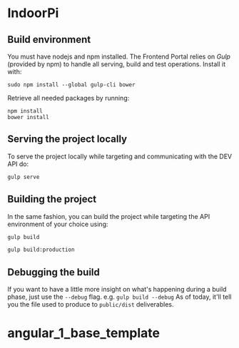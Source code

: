 # IndoorPi

## Build environment

You must have nodejs and npm installed.
The Frontend Portal relies on *Gulp* (provided by npm) to handle all serving, build and test operations.
Install it with:
```
sudo npm install --global gulp-cli bower
```

Retrieve all needed packages by running:
```
npm install
bower install
```

## Serving the project locally

To serve the project locally while targeting and communicating with the DEV API do:

```bash
gulp serve
```

## Building the project

In the same fashion, you can build the project while targeting the API environment of your choice using:

```bash
gulp build
```

```bash
gulp build:production
```

## Debugging the build

If you want to have a little more insight on what's happening during a build phase, just use the `--debug` flag. e.g. `gulp build --debug`
As of today, it'll tell you the file used to produce to `public/dist` deliverables.
# angular_1_base_template
